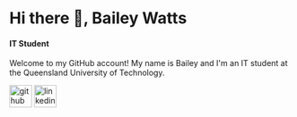 # Hi there 👋, Bailey Watts
#### IT Student
Welcome to my GitHub account! My name is Bailey and I'm an IT student at the Queensland University of Technology.


[<img src='https://cdn.jsdelivr.net/npm/simple-icons@3.0.1/icons/github.svg' alt='github' height='40'>](https://github.com/bales-au)  [<img src='https://cdn.jsdelivr.net/npm/simple-icons@3.0.1/icons/linkedin.svg' alt='linkedin' height='40'>](https://www.linkedin.com/in/bailey-watts/)  

